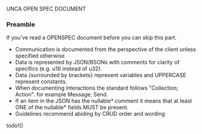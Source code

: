 UNCA OPEN SPEC DOCUMENT

### Preamble
If you've read a OPENSPEC document before you can skip this part.
- Communication is documented from the perspective of the client unless specified otherwise
- Data is represented by JSON/BSONs with comments for clarity of specifics (e.g. u16 instead of u32).
- Data {surrounded by brackets} represent variables and UPPERCASE represent constants.
- When documenting interactions the standard follows "Collection; Action". for example Message; Send.
- If an item in the JSON has the nullable* comment it means that at least ONE of the nullable* fields MUST be present.
- Guidelines recommend abiding by CRUD order and wording


todo!()